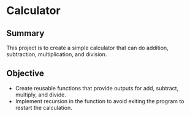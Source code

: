 # Calculator
## Summary
This project is to create a simple calculator that can do addition, subtraction, multiplication, and division.

## Objective
- Create reusable functions that provide outputs for add, subtract, multiply, and divide.
- Implement recursion in the function to avoid exiting the program to restart the calculation.